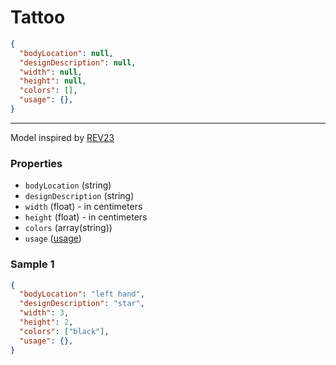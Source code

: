 # Tattoo

```json
{
  "bodyLocation": null,
  "designDescription": null,
  "width": null,
  "height": null,
  "colors": [],
  "usage": {},
}
```
---
Model inspired by [REV23](https://www.rev23.com/products/software/rev23-desktop/)

### Properties

- `bodyLocation` (string)
- `designDescription` (string)
- `width` (float) - in centimeters
- `height` (float) - in centimeters
- `colors` (array(string))
- `usage` ([usage](../usage))

### Sample 1
```json
{
  "bodyLocation": "left hand",
  "designDescription": "star",
  "width": 3,
  "height": 2,
  "colors": ["black"],
  "usage": {},
}
```
